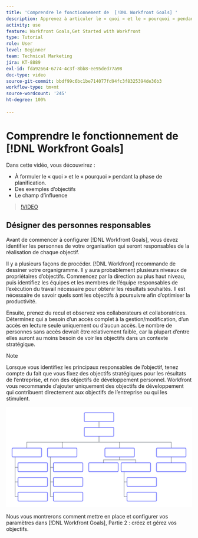 ```yaml
---
title: 'Comprendre le fonctionnement de  [!DNL Workfront Goals] '
description: Apprenez à articuler le « quoi » et le « pourquoi » pendant la phase de planification, des exemples d’objectifs et le champ d’influence.
activity: use
feature: Workfront Goals,Get Started with Workfront
type: Tutorial
role: User
level: Beginner
team: Technical Marketing
jira: KT-8889
exl-id: fda92664-6774-4c3f-8bb8-ee95ded77a98
doc-type: video
source-git-commit: bbdf99c6bc1be714077fd94fc3f8325394de36b3
workflow-type: tm+mt
source-wordcount: '245'
ht-degree: 100%

---
```


# Comprendre le fonctionnement de [!DNL Workfront Goals]

Dans cette vidéo, vous découvrirez :

* À formuler le « quoi » et le « pourquoi » pendant la phase de planification.
* Des exemples d’objectifs
* Le champ d’influence

>[!VIDEO](https://video.tv.adobe.com/v/335183/?quality=12&learn=on&enablevpops=1)

## Désigner des personnes responsables

Avant de commencer à configurer [!DNL Workfront Goals], vous devez identifier les personnes de votre organisation qui seront responsables de la réalisation de chaque objectif.

Il y a plusieurs façons de procéder. [!DNL Workfront] recommande de dessiner votre organigramme. Il y aura probablement plusieurs niveaux de propriétaires d’objectifs. Commencez par la direction au plus haut niveau, puis identifiez les équipes et les membres de l’équipe responsables de l’exécution du travail nécessaire pour obtenir les résultats souhaités. Il est nécessaire de savoir quels sont les objectifs à poursuivre afin d’optimiser la productivité.

Ensuite, prenez du recul et observez vos collaborateurs et collaboratrices. Déterminez qui a besoin d’un accès complet à la gestion/modification, d’un accès en lecture seule uniquement ou d’aucun accès. Le nombre de personnes sans accès devrait être relativement faible, car la plupart d’entre elles auront au moins besoin de voir les objectifs dans un contexte stratégique.

>[!NOTE]
>
>Lorsque vous identifiez les principaux responsables de l’objectif, tenez compte du fait que vous fixez des objectifs stratégiques pour les résultats de l’entreprise, et non des objectifs de développement personnel. Workfront vous recommande d’ajouter uniquement des objectifs de développement qui contribuent directement aux objectifs de l’entreprise ou qui les stimulent.

![Organigramme vide](assets/01-workfront-goals-blank-org-chart.png)

Nous vous montrerons comment mettre en place et configurer vos paramètres dans [!DNL Workfront Goals], Partie 2 : créez et gérez vos objectifs.

<!--
URL for part 2 reference above
-->
